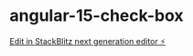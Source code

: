 # angular-15-check-box

[Edit in StackBlitz next generation editor ⚡️](https://stackblitz.com/~/github.com/prasad9797/angular-15-check-box)